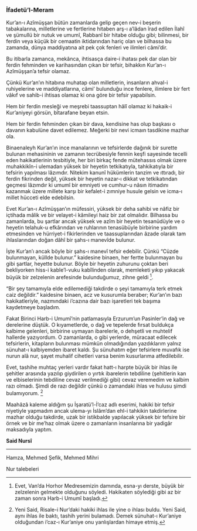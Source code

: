 ### İfadetü’l-Meram
Kur’an-ı Azîmüşşan bütün zamanlarda gelip geçen nev-i beşerin tabakalarına, milletlerine ve fertlerine hitaben arş-ı a’lâdan îrad edilen İlahî ve şümullü bir nutuk ve umumî, Rabbanî bir hitabe olduğu gibi; bilinmesi, bir ferdin veya küçük bir cemaatin iktidarından hariç olan ve bilhassa bu zamanda, dünya maddiyatına ait pek çok fenleri ve ilimleri câmi’dir.

Bu itibarla zamanca, mekânca, ihtisasça daire-i ihatası pek dar olan bir ferdin fehminden ve karihasından çıkan bir tefsir, bihakkın Kur’an-ı Azîmüşşan’a tefsir olamaz.

Çünkü Kur’an’ın hitabına muhatap olan milletlerin, insanların ahval-i ruhiyelerine ve maddiyatlarına, câmi’ bulunduğu ince fenlere, ilimlere bir fert vâkıf ve sahib-i ihtisas olamaz ki ona göre bir tefsir yapabilsin.

Hem bir ferdin mesleği ve meşrebi taassuptan hâlî olamaz ki hakaik-i Kur’aniyeyi görsün, bîtarafane beyan etsin.

Hem bir ferdin fehminden çıkan bir dava, kendisine has olup başkası o davanın kabulüne davet edilemez. Meğerki bir nevi icmaın tasdikine mazhar ola.

Binaenaleyh Kur’an’ın ince manalarının ve tefsirlerde dağınık bir surette bulunan mehasininin ve zamanın tecrübesiyle fennin keşfi sayesinde tecelli eden hakikatlerinin tesbitiyle, her biri birkaç fende mütehassıs olmak üzere muhakkikîn-i ulemadan yüksek bir heyetin tetkikatıyla, tahkikatıyla bir tefsirin yapılması lâzımdır. Nitekim kanunî hükümlerin tanzim ve ıttıradı, bir ferdin fikrinden değil, yüksek bir heyetin nazar-ı dikkat ve tetkikatından geçmesi lâzımdır ki umumî bir emniyeti ve cumhur-u nâsın itimadını kazanmak üzere millete karşı bir kefalet-i zımniye husule gelsin ve icma-ı millet hücceti elde edebilsin.

Evet Kur’an-ı Azîmüşşan’ın müfessiri, yüksek bir deha sahibi ve nâfiz bir içtihada mâlik ve bir velayet-i kâmileyi haiz bir zat olmalıdır. Bilhassa bu zamanlarda, bu şartlar ancak yüksek ve azîm bir heyetin tesanüdüyle ve o heyetin telahuk-u efkârından ve ruhlarının tenasübüyle birbirine yardım etmesinden ve hürriyet-i fikirlerinden ve taassuplarından âzade olarak tam ihlaslarından doğan dâhî bir şahs-ı manevîde bulunur.

İşte Kur’an’ı ancak böyle bir şahs-ı manevî tefsir edebilir. Çünkü “Cüzde bulunmayan, küllde bulunur.” kaidesine binaen, her fertte bulunmayan bu gibi şartlar, heyette bulunur. Böyle bir heyetin zuhurunu çoktan beri bekliyorken hiss-i kable’l-vuku kabîlinden olarak, memleketi yıkıp yakacak büyük bir zelzelenin arefesinde bulunduğumuz, zihne geldi [^Hâşiye1].

“Bir şey tamamıyla elde edilemediği takdirde o şeyi tamamıyla terk etmek caiz değildir.” kaidesine binaen, acz ve kusurumla beraber; Kur’an’ın bazı hakikatleriyle, nazmındaki i’cazına dair bazı işaretleri tek başıma kaydetmeye başladım.

Fakat Birinci Harb-i Umumî’nin patlamasıyla Erzurum’un Pasinler’in dağ ve derelerine düştük. O kıyametlerde, o dağ ve tepelerde fırsat buldukça kalbime gelenleri, birbirine uymayan ibarelerle, o dehşetli ve muhtelif hallerde yazıyordum. O zamanlarda, o gibi yerlerde, müracaat edilecek tefsirlerin, kitapların bulunması mümkün olmadığından yazdıklarım yalnız sünuhat-ı kalbiyemden ibaret kaldı. Şu sünuhatım eğer tefsirlere muvafık ise nurun alâ nur, şayet muhalif cihetleri varsa benim kusurlarıma atfedilebilir.

Evet, tashihe muhtaç yerleri vardır fakat hatt-ı harpte büyük bir ihlas ile şehitler arasında yazılıp giydirilen o yırtık ibarelerin tebdiline (şehitlerin kan ve elbiselerinin tebdiline cevaz verilmediği gibi) cevaz veremedim ve kalbim razı olmadı. Şimdi de razı değildir çünkü o zamandaki ihlas ve hulusu şimdi bulamıyorum. [^Hâşiye2]

Maahâzâ kaleme aldığım şu İşaratü’l-İ’caz adlı eserimi, hakiki bir tefsir niyetiyle yapmadım ancak ulema-yı İslâm’dan ehl-i tahkikin takdirlerine mazhar olduğu takdirde, uzak bir istikbalde yapılacak yüksek bir tefsire bir örnek ve bir me’haz olmak üzere o zamanların insanlarına bir yadigâr maksadıyla yaptım.

**Said Nursî**

***

[^Hâşiye1]: Evet, Van’da Horhor Medresemizin damında, esna-yı derste, büyük bir zelzelenin gelmekte olduğunu söyledi. Hakikaten söylediği gibi az bir zaman sonra Harb-i Umumî başladı.

Hamza, Mehmed Şefik, Mehmed Mihri

[^Hâşiye2]: Yeni Said, Risale-i Nur’daki hakiki ihlas ile yine o ihlası buldu. Yeni Said, aynı ihlas ile baktı, tashih yerini bulamadı. Demek sünuhat-ı Kur’aniye olduğundan i’caz-ı Kur’aniye onu yanlışlardan himaye etmiş.

Nur talebeleri

